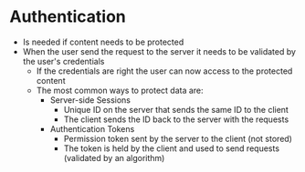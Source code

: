 # Authentication

-   Is needed if content needs to be protected
-   When the user send the request to the server it needs to be validated by the user's credentials
    -   If the credentials are right the user can now access to the protected content
    -   The most common ways to protect data are:
        -   Server-side Sessions
            - Unique ID on the server that sends the same ID to the client
            - The client sends the ID back to the server with the requests
        -   Authentication Tokens
            - Permission token sent by the server to the client (not stored)
            - The token is held by the client and used to send requests (validated by an algorithm)
